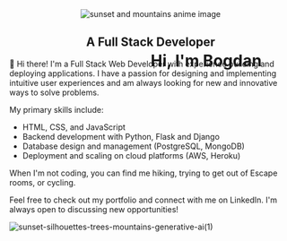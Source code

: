 <div style="position:relative; text-align:center;">
  <img src="https://github.com/BogdanCatalin-Iacob/BogdanCatalin-Iacob/assets/62476009/c63b7c88-9b78-41f5-a76d-2eae37b169d6" alt="sunset and mountains anime image">
  <h1 style="position:absolute; top:50%; left:50%">Hi, I'm Bogdan</h1>
  <h2>A Full Stack Developer</h2>
</div>


👀 Hi there! I'm a Full Stack Web Developer with experience building and deploying applications. I have a passion for designing and implementing intuitive user experiences and am always looking for new and innovative ways to solve problems.

My primary skills include:
- HTML, CSS, and JavaScript
- Backend development with Python, Flask and Django
- Database design and management (PostgreSQL, MongoDB)
- Deployment and scaling on cloud platforms (AWS, Heroku)

When I'm not coding, you can find me hiking, trying to get out of Escape rooms, or cycling.

Feel free to check out my portfolio and connect with me on LinkedIn. I'm always open to discussing new opportunities!


<!---
BogdanCatalin-Iacob/BogdanCatalin-Iacob is a ✨ special ✨ repository because its `README.md` (this file) appears on your GitHub profile.
You can click the Preview link to take a look at your changes.
--->
![sunset-silhouettes-trees-mountains-generative-ai(1)](https://github.com/BogdanCatalin-Iacob/BogdanCatalin-Iacob/assets/62476009/c63b7c88-9b78-41f5-a76d-2eae37b169d6)
